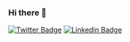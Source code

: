 ### Hi there 👋


[![Twitter Badge](https://img.shields.io/badge/-@JoseMuriloc-1ca0f1?style=flat-square&labelColor=1ca0f1&logo=twitter&logoColor=white&link=https://twitter.com/JoseMuriloc)](https://twitter.com/JoseMuriloc)
[![Linkedin Badge](https://img.shields.io/badge/-Jose%20Murillo-blue?style=flat-square&logo=Linkedin&logoColor=white&link=https://www.linkedin.com/in/lukemorales)](https://www.linkedin.com/in/jose-murillodev/)
